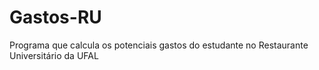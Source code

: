 # Gastos-RU
 Programa que calcula os potenciais gastos do estudante no Restaurante Universitário da UFAL
